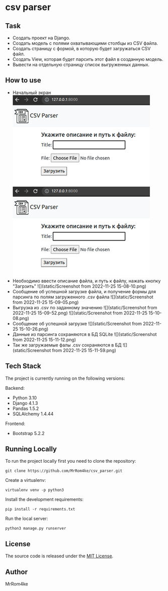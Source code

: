 # csv parser


## Task

* Создать проект на Django.
* Создать модель с полями охватывающими столбцы из CSV файла.
* Создать страницу с формой, в которую будет загружаться CSV файл.
* Создать View, которая будет парсить этот файл в созданную модель.
* Вывести на отдельную страницу список выгруженных данных.

## How to use
* Начальный экран
![Image alt](https://github.com/MrRom4ke/csv_parser/raw/main/static/Screenshot%20from%202022-11-25%2015-07-35.png)
![Image alt](https://github.com/MrRom4ke/csv_parser/blob/a4df91b3790dfecbc848ac3e7cd3d6a42972e12e/static/Screenshot%20from%202022-11-25%2015-07-35.png)
* Необходимо ввести описание файла, и путь к файлу, нажать кнопку "Загрзить"
![](static/Screenshot from 2022-11-25 15-08-10.png)
* Сообщение об успешной загрузке файла, и получение формы для парсинга по полям загруженного .csv файла
![](static/Screenshot from 2022-11-25 15-09-05.png)
* Выгрузка из .csv по заданному значению
![](static/Screenshot from 2022-11-25 15-09-52.png)
![](static/Screenshot from 2022-11-25 15-10-08.png)
* Сообщение об успешной загрузке
![](static/Screenshot from 2022-11-25 15-10-26.png)
* Данные из парсинга сохраняются в БД SQLite
![](static/Screenshot from 2022-11-25 15-11-12.png)
* Так же загружаемые фалы .csv сохраняются в БД
![](static/Screenshot from 2022-11-25 15-11-59.png)
## Tech Stack

The project is currently running on the following versions:

Backend:
* Python 3.10
* Django 4.1.3
* Pandas 1.5.2
* SQLAlchemy 1.4.44

Frontend:
* Bootstrap 5.2.2

## Running Locally

To run the project locally first you need to clone the repository:
```
git clone https://github.com/MrRom4ke/csv_parser.git
```
Create a virtualenv:
```
virtualenv venv -p python3
```
Install the development requirements:
```
pip install -r requirements.txt
```
Run the local server:
```
python3 manage.py runserver
```
## License
The source code is released under the [MIT License](https://github.com/vitorfs/parsifal/blob/master/LICENSE).
## Author
MrRom4ke
